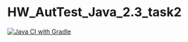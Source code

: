 # HW_AutTest_Java_2.3_task2
[![Java CI with Gradle](https://github.com/Vladimir82Vasilenko/HW_AutTest_Java_2.3_task2/actions/workflows/gradle.yml/badge.svg)](https://github.com/Vladimir82Vasilenko/HW_AutTest_Java_2.3_task2/actions/workflows/gradle.yml)
